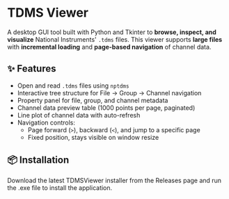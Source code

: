 # TDMS Viewer

A desktop GUI tool built with Python and Tkinter to **browse, inspect, and visualize** National Instruments' `.tdms` files. This viewer supports **large files** with **incremental loading** and **page-based navigation** of channel data.

## ✨ Features

- Open and read `.tdms` files using `nptdms`
- Interactive tree structure for File → Group → Channel navigation
- Property panel for file, group, and channel metadata
- Channel data preview table (1000 points per page, paginated)
- Line plot of channel data with auto-refresh
- Navigation controls:
  - Page forward (`>`), backward (`<`), and jump to a specific page
  - Fixed position, stays visible on window resize

## 📦 Installation

Download the latest TDMSViewer installer from the Releases page and run the .exe file to install the application.
